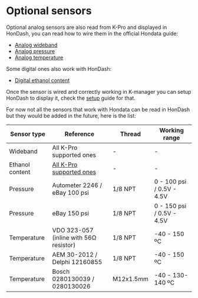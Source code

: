 # Optional sensors

Optional analog sensors are also read from K-Pro and displayed in HonDash, you can read how to wire them in the official Hondata guide:
* [Analog wideband](https://www.hondata.com/help/kmanager/index.html?analog_wideband.htm)
* [Analog pressure](https://www.hondata.com/help/kmanager/index.html?analog_pressure.htm)
* [Analog temperature](https://www.hondata.com/help/kmanager/index.html?analog_temperature.htm)

Some digital ones also work with HonDash:
* [Digital ethanol content](https://www.hondata.com/help/kmanager/index.html?flex_fuel.htm)

Once the sensor is wired and correctly working in K-manager you can setup HonDash to display it, check the [setup](https://pablobuenaposada.github.io/HonDash/SETUP.html) guide for that.

For now not all the sensors that work with Hondata can be read in HonDash but they would be added in the future, here is the list:

Sensor type | Reference | Thread | Working range
------- | --------- | ------ | ------
Wideband | All K-Pro supported ones | - | -
Ethanol content | [All K-Pro supported ones](https://www.hondata.com/help/kmanager/index.html?flex_fuel.htm) | - | -
Pressure | Autometer 2246 / eBay 100 psi | 1/8 NPT | 0 - 100 psi / 0.5V - 4.5V
Pressure | eBay 150 psi | 1/8 NPT | 0 - 150 psi / 0.5V - 4.5V
Temperature | VDO 323-057 (inline with 56Ω resistor) | 1/8 NPT | -40 - 150 ºC
Temperature | AEM 30-2012 / Delphi 12160855 | 1/8 NPT | -40 - 150 ºC     
Temperature | Bosch 0280130039 / 0280130026 | M12x1.5mm | -40 - 130-140 ºC